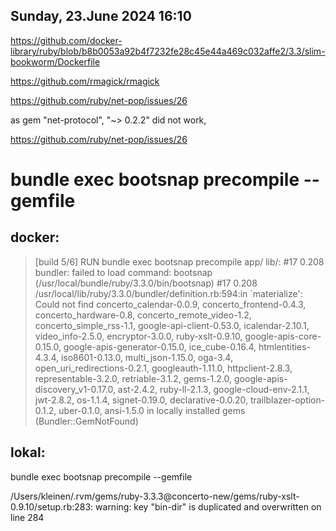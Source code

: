 

## Sunday, 23.June 2024 16:10

https://github.com/docker-library/ruby/blob/b8b0053a92b4f7232fe28c45e44a469c032affe2/3.3/slim-bookworm/Dockerfile


https://github.com/rmagick/rmagick



https://github.com/ruby/net-pop/issues/26

as gem "net-protocol", "~> 0.2.2" did not work, 

https://github.com/ruby/net-pop/issues/26

# bundle exec bootsnap precompile --gemfile
## docker:
 > [build 5/6] RUN bundle exec bootsnap precompile app/ lib/:
#17 0.208 bundler: failed to load command: bootsnap (/usr/local/bundle/ruby/3.3.0/bin/bootsnap)
#17 0.208 /usr/local/lib/ruby/3.3.0/bundler/definition.rb:594:in `materialize': Could not find concerto_calendar-0.0.9, concerto_frontend-0.4.3, concerto_hardware-0.8, concerto_remote_video-1.2, concerto_simple_rss-1.1, google-api-client-0.53.0, icalendar-2.10.1, video_info-2.5.0, encryptor-3.0.0, ruby-xslt-0.9.10, google-apis-core-0.15.0, google-apis-generator-0.15.0, ice_cube-0.16.4, htmlentities-4.3.4, iso8601-0.13.0, multi_json-1.15.0, oga-3.4, open_uri_redirections-0.2.1, googleauth-1.11.0, httpclient-2.8.3, representable-3.2.0, retriable-3.1.2, gems-1.2.0, google-apis-discovery_v1-0.17.0, ast-2.4.2, ruby-ll-2.1.3, google-cloud-env-2.1.1, jwt-2.8.2, os-1.1.4, signet-0.19.0, declarative-0.0.20, trailblazer-option-0.1.2, uber-0.1.0, ansi-1.5.0 in locally installed gems (Bundler::GemNotFound)
 > 
> 
> 
>
## lokal:

bundle exec bootsnap precompile --gemfile

/Users/kleinen/.rvm/gems/ruby-3.3.3@concerto-new/gems/ruby-xslt-0.9.10/setup.rb:283: warning: key "bin-dir" is duplicated and overwritten on line 284